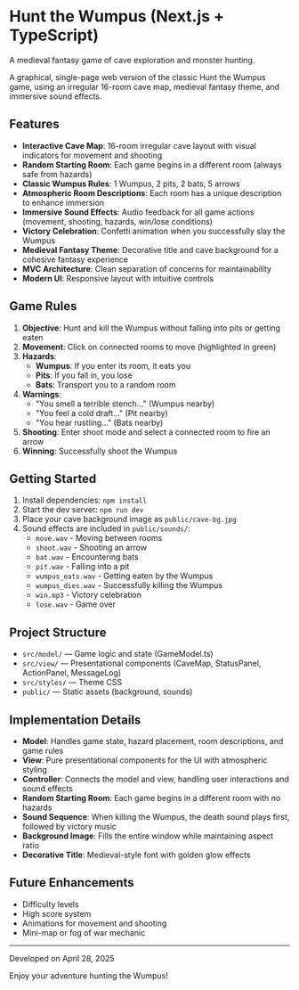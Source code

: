 # Hunt the Wumpus (Next.js + TypeScript)

A medieval fantasy game of cave exploration and monster hunting.

A graphical, single-page web version of the classic Hunt the Wumpus game, using an irregular 16-room cave map, medieval fantasy theme, and immersive sound effects.

## Features

- **Interactive Cave Map**: 16-room irregular cave layout with visual indicators for movement and shooting
- **Random Starting Room**: Each game begins in a different room (always safe from hazards)
- **Classic Wumpus Rules**: 1 Wumpus, 2 pits, 2 bats, 5 arrows
- **Atmospheric Room Descriptions**: Each room has a unique description to enhance immersion
- **Immersive Sound Effects**: Audio feedback for all game actions (movement, shooting, hazards, win/lose conditions)
- **Victory Celebration**: Confetti animation when you successfully slay the Wumpus
- **Medieval Fantasy Theme**: Decorative title and cave background for a cohesive fantasy experience
- **MVC Architecture**: Clean separation of concerns for maintainability
- **Modern UI**: Responsive layout with intuitive controls

## Game Rules

1. **Objective**: Hunt and kill the Wumpus without falling into pits or getting eaten
2. **Movement**: Click on connected rooms to move (highlighted in green)
3. **Hazards**:
   - **Wumpus**: If you enter its room, it eats you
   - **Pits**: If you fall in, you lose
   - **Bats**: Transport you to a random room
4. **Warnings**:
   - "You smell a terrible stench..." (Wumpus nearby)
   - "You feel a cold draft..." (Pit nearby)
   - "You hear rustling..." (Bats nearby)
5. **Shooting**: Enter shoot mode and select a connected room to fire an arrow
6. **Winning**: Successfully shoot the Wumpus

## Getting Started

1. Install dependencies: `npm install`
2. Start the dev server: `npm run dev`
3. Place your cave background image as `public/cave-bg.jpg`
4. Sound effects are included in `public/sounds/`:
   - `move.wav` - Moving between rooms
   - `shoot.wav` - Shooting an arrow
   - `bat.wav` - Encountering bats
   - `pit.wav` - Falling into a pit
   - `wumpus_eats.wav` - Getting eaten by the Wumpus
   - `wumpus_dies.wav` - Successfully killing the Wumpus
   - `win.mp3` - Victory celebration
   - `lose.wav` - Game over

## Project Structure

- `src/model/` — Game logic and state (GameModel.ts)
- `src/view/` — Presentational components (CaveMap, StatusPanel, ActionPanel, MessageLog)
- `src/styles/` — Theme CSS
- `public/` — Static assets (background, sounds)

## Implementation Details

- **Model**: Handles game state, hazard placement, room descriptions, and game rules
- **View**: Pure presentational components for the UI with atmospheric styling
- **Controller**: Connects the model and view, handling user interactions and sound effects
- **Random Starting Room**: Each game begins in a different room with no hazards
- **Sound Sequence**: When killing the Wumpus, the death sound plays first, followed by victory music
- **Background Image**: Fills the entire window while maintaining aspect ratio
- **Decorative Title**: Medieval-style font with golden glow effects

## Future Enhancements

- Difficulty levels
- High score system
- Animations for movement and shooting
- Mini-map or fog of war mechanic

---

Developed on April 28, 2025

Enjoy your adventure hunting the Wumpus!
